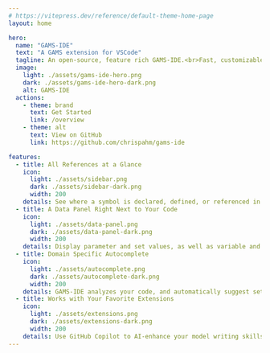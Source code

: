 ```yaml
---
# https://vitepress.dev/reference/default-theme-home-page
layout: home

hero:
  name: "GAMS-IDE"
  text: "A GAMS extension for VSCode"
  tagline: An open-source, feature rich GAMS-IDE.<br>Fast, customizable, with first class large optimization model support.
  image:
    light: ./assets/gams-ide-hero.png
    dark: ./assets/gams-ide-hero-dark.png
    alt: GAMS-IDE
  actions:
    - theme: brand
      text: Get Started
      link: /overview
    - theme: alt
      text: View on GitHub
      link: https://github.com/chrispahm/gams-ide

features:
  - title: All References at a Glance
    icon:
      light: ./assets/sidebar.png
      dark: ./assets/sidebar-dark.png
      width: 200
    details: See where a symbol is declared, defined, or referenced in the symbol panel. Quickly observe all places where a parameter is assigned values, or which subsets are defined for a set.
  - title: A Data Panel Right Next to Your Code
    icon:
      light: ./assets/data-panel.png
      dark: ./assets/data-panel-dark.png
      width: 200
    details: Display parameter and set values, as well as variable and equation listings in the bottom dock right next to your code.
  - title: Domain Specific Autocomplete
    icon:
      light: ./assets/autocomplete.png
      dark: ./assets/autocomplete-dark.png
      width: 200
    details: GAMS-IDE analyzes your code, and automatically suggest sets, subsets, cross-sets, and set elements that are allowed at a given index position. No more "domain violation for set" errors!
  - title: Works with Your Favorite Extensions
    icon:
      light: ./assets/extensions.png
      dark: ./assets/extensions-dark.png
      width: 200
    details: Use GitHub Copilot to AI-enhance your model writing skills, the Git extension to version control your model, or the exceptional Python toolchain to make use of the embedded code facility!
---
```


